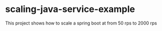# scaling-java-service-example
This project shows how to scale a spring boot at from 50 rps to 2000 rps
